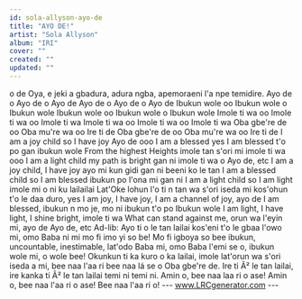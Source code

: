 ```yaml
---
id: sola-allyson-ayo-de
title: "AYO DE!"
artist: "Sola Allyson"
album: "IRI"
cover: ""
created: ""
updated: ""
---
```


o de
Oya, e jeki a gbadura, adura ngba, apemoraeni l'a npe temidire.
Ayo de o
Ayo de o
Ayo de
Ayo de o
Ayo de o
Ayo de
Ibukun wole oo
Ibukun wole o
Ibukun wole
Ibukun wole oo
Ibukun wole o
Ibukun wole
Imole ti wa oo
Imole ti wa oo
Imole ti wa
Imole ti wa oo
Imole ti wa oo
Imole ti wa
Oba gbe're de oo
Oba mu're wa oo
Ire ti de
Oba gbe're de oo
Oba mu're wa oo
Ire ti de
I am a joy child so I have joy
Ayo de ooo
I am a blessed yes I am blessed t'o po gan ibukun wole
From the highest Heights imole tan s'ori mi imole ti wa ooo
I am a light child my path is bright gan ni imole ti wa o
Ayo de, etc
I am a joy child, I have joy ayo mi kun gidi gan ni beeni ko le tan
I am a blessed child so I am blessed ibukun po l'ona mi gan ni
I am a light child so I am light imole mi o ni ku lailailai
Lat'Oke lohun l'o ti n tan wa s'ori iseda mi kos'ohun t'o le daa duro, yes
I am joy, I have joy, I am a channel of joy, ayo de
I am blessed, ibukun n mo je, mo ni ibukun t'o po Ibukun wole
I am light, I have light, I shine bright, imole ti wa
What can stand against me, orun wa l'eyin mi, ayo de
Ayo de, etc
Ad-lib:
Ayo ti o le tan lailai kos'eni t'o le gbaa l'owo mi, omo Baba ni mi mo fi imo yi so be!
Mo fi igboya so bee ibukun, uncountable, inestimable, lat'odo Baba mi, omo Baba l'emi se o, ibukun wole mi, o wole bee!
Okunkun ti ka kuro o ka lailai, imole lat'orun wa s'ori iseda a mi, bee naa l'aa ri bee naa lá se o
Oba gbe're de. Ire ti Ã² le tan lailai, ire kanka ti Ã² le tan lailai temi ni temi ni.
Amin o, bee naa laa ri o ase!
Amin o, bee naa l'aa ri o ase!
Bee naa l'aa ri o!
--- www.LRCgenerator.com ---